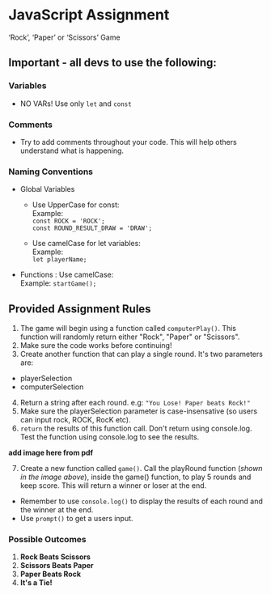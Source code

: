 # JavaScript Assignment
  ‘Rock’, ‘Paper’ or ‘Scissors’  Game

## Important - all devs to use the following:

### Variables

- NO VARs! Use only `let` and `const`

### Comments

- Try to add comments throughout your code. This will help others understand what is happening.

### Naming Conventions

- Global Variables
    - Use UpperCase for const:     
      Example:  
        `const ROCK = 'ROCK';`  
        `const ROUND_RESULT_DRAW = 'DRAW';`  

    - Use camelCase for let variables:  
      Example:  
        `let playerName;`  

- Functions : Use camelCase:  
      Example: 
        `startGame();`


## Provided Assignment Rules

1.  The game will begin using a function called `computerPlay()`. This function will randomly return either "Rock", "Paper" or "Scissors".  
2.  Make sure the code works before continuing!  
3.  Create another function that can play a single round. It's two parameters are:  
  - playerSelection
  - computerSelection
4. Return a string after each round. e.g:
  `"You Lose! Paper beats Rock!"`
5.  Make sure the playerSelection parameter is case-insensative (so users can input rock, ROCK, RocK etc).
6. `return` the results of this function call. Don't return using console.log. Test the function using console.log to see the results.  

**add image here from pdf**

7. Create a new function called `game()`. Call the playRound function (*shown in the image above*), inside the game() function, to play 5 rounds and keep score. This will return a winner or loser at the end.  
  - Remember to use `console.log()` to display the results of each round and the winner at the end.
  - Use `prompt()` to get a users input.  


### Possible Outcomes

1.  **Rock Beats Scissors**
2.  **Scissors Beats Paper**  
3.  **Paper Beats Rock**
4.  **It's a Tie!**

